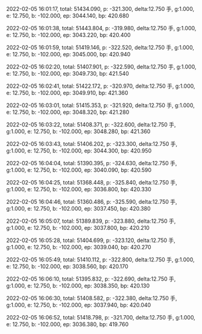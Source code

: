 2022-02-05 16:01:17, total: 51434.090, p: -321.300, delta:12.750 手, g:1.000, e: 12.750, b: -102.000, ep: 3044.140, bp: 420.680

2022-02-05 16:01:38, total: 51443.804, p: -319.980, delta:12.750 手, g:1.000, e: 12.750, b: -102.000, ep: 3043.220, bp: 420.400

2022-02-05 16:01:59, total: 51419.146, p: -322.520, delta:12.750 手, g:1.000, e: 12.750, b: -102.000, ep: 3045.000, bp: 420.940

2022-02-05 16:02:20, total: 51407.901, p: -322.590, delta:12.750 手, g:1.000, e: 12.750, b: -102.000, ep: 3049.730, bp: 421.540

2022-02-05 16:02:41, total: 51422.172, p: -320.970, delta:12.750 手, g:1.000, e: 12.750, b: -102.000, ep: 3049.910, bp: 421.360

2022-02-05 16:03:01, total: 51415.353, p: -321.920, delta:12.750 手, g:1.000, e: 12.750, b: -102.000, ep: 3048.320, bp: 421.280

2022-02-05 16:03:22, total: 51408.371, p: -322.600, delta:12.750 手, g:1.000, e: 12.750, b: -102.000, ep: 3048.280, bp: 421.360

2022-02-05 16:03:43, total: 51406.202, p: -323.300, delta:12.750 手, g:1.000, e: 12.750, b: -102.000, ep: 3044.300, bp: 420.950

2022-02-05 16:04:04, total: 51390.395, p: -324.630, delta:12.750 手, g:1.000, e: 12.750, b: -102.000, ep: 3040.090, bp: 420.590

2022-02-05 16:04:25, total: 51368.448, p: -325.840, delta:12.750 手, g:1.000, e: 12.750, b: -102.000, ep: 3036.800, bp: 420.330

2022-02-05 16:04:46, total: 51360.486, p: -325.590, delta:12.750 手, g:1.000, e: 12.750, b: -102.000, ep: 3037.450, bp: 420.380

2022-02-05 16:05:07, total: 51389.839, p: -323.880, delta:12.750 手, g:1.000, e: 12.750, b: -102.000, ep: 3037.800, bp: 420.210

2022-02-05 16:05:28, total: 51404.699, p: -323.120, delta:12.750 手, g:1.000, e: 12.750, b: -102.000, ep: 3039.040, bp: 420.270

2022-02-05 16:05:49, total: 51410.112, p: -322.800, delta:12.750 手, g:1.000, e: 12.750, b: -102.000, ep: 3038.560, bp: 420.170

2022-02-05 16:06:10, total: 51395.832, p: -322.690, delta:12.750 手, g:1.000, e: 12.750, b: -102.000, ep: 3038.350, bp: 420.130

2022-02-05 16:06:30, total: 51408.582, p: -322.380, delta:12.750 手, g:1.000, e: 12.750, b: -102.000, ep: 3037.940, bp: 420.040

2022-02-05 16:06:52, total: 51418.798, p: -321.700, delta:12.750 手, g:1.000, e: 12.750, b: -102.000, ep: 3036.380, bp: 419.760